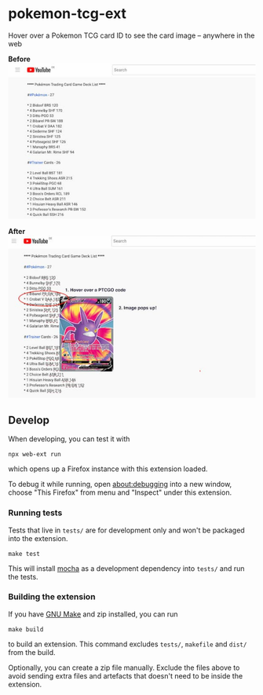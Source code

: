 # pokemon-tcg-ext

Hover over a Pokemon TCG card ID to see the card image – anywhere in the web

**Before**
![A Pokemon TCG decklist in Youtube video description](docs/before.png)

**After**
![A Pokemon TCG decklist in Youtube video description with PTCGO codes underlined and Crobat V card visible](docs/after.png)

## Develop

When developing, you can test it with

```
npx web-ext run
```

which opens up a Firefox instance with this extension loaded.

To debug it while running, open [about:debugging](about:debugging) into a new window, choose "This Firefox" from menu and "Inspect" under this extension.

### Running tests

Tests that live in `tests/` are for development only and won't be packaged into the extension.

```
make test
```

This will install [mocha](https://mochajs.org/) as a development dependency into `tests/` and run the tests.

### Building the extension

If you have [GNU Make](https://www.gnu.org/software/make/) and zip installed, you can run

```
make build
```

to build an extension. This command excludes `tests/`, `makefile` and `dist/` from the build.

Optionally, you can create a zip file manually. Exclude the files above to avoid sending extra files and artefacts that doesn't need to be inside the extension.
